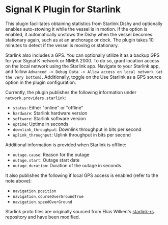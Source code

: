 # Signal K Plugin for Starlink

This plugin facilitates obtaining statistics from Starlink Dishy and optionally enables auto-stowing it while the vessel is in motion. If the option is enabled, it automatically unstows the Dishy when the vessel becomes stationary again, such as at an anchorage or dock. The plugin takes 10 minutes to detect if the vessel is moving or stationary.

Starlink also includes a GPS. You can optionally utilize it as a backup GPS for your Signal K network or NMEA 2000. To do so, grant location access on the local network using the Starlink app. Navigate to your Starlink app, and follow `Advanced -> Debug Data -> Allow access on local network (at the very bottom)`. Additionally, toggle on the Use Starlink as a GPS source option in the plugin configuration.

Currently, the plugin publishes the following information under `network.providers.starlink`:
* `status`: Either "online" or "offline"
* `hardware`: Starlink hardware version
* `software`: Starlink software version
* `uptime`: Uptime in seconds
* `downlink_throughput`: Downlink throughput in bits per second
* `uplink_throughput`: Uplink throughput in bits per second

Additional information is provided when Starlink is offline:
* `outage.cause`: Reason for the outage
* `outage.start`: Outage start date
* `outage.duration`: Duration of the outage in seconds

It also publishes the following if local GPS access is enabled (refer to the note above):
* `navigation.position`
* `navigation.courseOverGroundTrue`
* `navigation.speedOverGround`

Starlink proto files are originally sourced from Elias Wilken's [starlink-rs](https://github.com/ewilken/starlink-rs) repository and have been modified.
